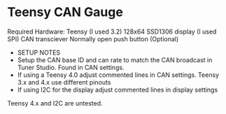# Teensy CAN Gauge

Required Hardware:
Teensy (I used 3.2)
128x64 SSD1306 display (I used SPI)
CAN transciever
Normally open push button (Optional)

 
* SETUP NOTES
* Setup the CAN base ID and can rate to match the CAN broadcast in Tuner Studio. Found in CAN settings.
* If using a Teensy 4.0 adjust commented lines in CAN settings. Teensy 3.x and 4.x use different pinouts
* If using I2C for the display adjust commented lines in display settings

Teensy 4.x and I2C are untested.

